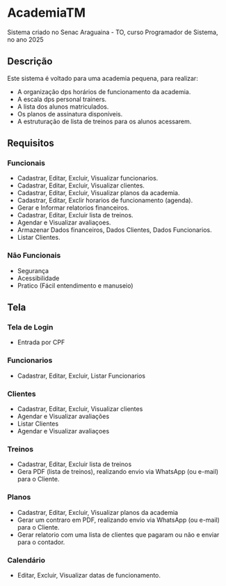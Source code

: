 # AcademiaTM
Sistema criado no Senac Araguaina - TO, curso Programador de Sistema, no ano 2025

## Descrição

Este sistema é voltado para uma academia pequena, para realizar: 
- A organização dps horários de funcionamento da academia.
- A escala dps personal trainers.
- A lista dos alunos matriculados.
- Os planos de assinatura disponíveis.
- A estruturação de lista de treinos para os alunos acessarem.

## Requisitos

### Funcionais
- Cadastrar, Editar, Excluir, Visualizar funcionarios.
- Cadastrar, Editar, Excluir, Visualizar clientes.
- Cadastrar, Editar, Excluir, Visualizar planos da academia.
- Cadastrar, Editar, Exclir horarios de funcionamento (agenda).
- Gerar e Informar relatorios financeiros.
- Cadastrar, Editar, Excluir lista de treinos.
- Agendar e Visualizar avaliaçoes.
- Armazenar Dados financeiros, Dados Clientes, Dados Funcionarios.
- Listar Clientes.

### Não Funcionais
- Segurança
- Acessibilidade
- Pratico (Fácil entendimento e manuseio)

## Tela

### Tela de Login
- Entrada por CPF

### Funcionarios 
- Cadastrar, Editar, Excluir, Listar Funcionarios

### Clientes
- Cadastrar, Editar, Excluir, Visualizar clientes
- Agendar e Visualizar avaliações
- Listar Clientes
- Agendar e Visualizar avaliaçoes

### Treinos 
- Cadastrar, Editar, Excluir lista de treinos
- Gera PDF (lista de treinos), realizando envio via WhatsApp (ou e-mail) para o Cliente.

### Planos
- Cadastrar, Editar, Excluir, Visualizar planos da academia
- Gerar um contraro em PDF, realizando envio via WhatsApp (ou e-mail) para o Cliente.
- Gerar relatorio com uma lista de clientes que pagaram ou não e enviar para o contador.

### Calendário 
- Editar, Excluir, Visualizar datas de funcionamento.
